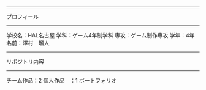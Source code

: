 ***************************************
プロフィール
***************************************
学校名：HAL名古屋
学科：ゲーム4年制学科
専攻：ゲーム制作専攻
学年：4年
名前：澤村　瑠人
***************************************
リポジトリ内容
***************************************
チーム作品：2
個人作品　：1
ポートフォリオ
